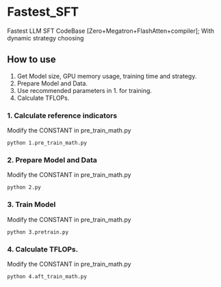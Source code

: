 # Fastest_SFT
Fastest LLM SFT CodeBase [Zero+Megatron+FlashAtten+compiler]; With dynamic strategy choosing

## How to use
1. Get Model size, GPU memory usage, training time and strategy.
2. Prepare Model and Data.
3. Use recommended parameters in 1. for training.
4. Calculate TFLOPs.

### 1. Calculate reference indicators
Modify the CONSTANT in pre_train_math.py
```
python 1.pre_train_math.py
```

### 2. Prepare Model and Data
Modify the CONSTANT in pre_train_math.py
```
python 2.py
```

### 3. Train Model
Modify the CONSTANT in pre_train_math.py
```
python 3.pretrain.py
```

### 4. Calculate TFLOPs.
Modify the CONSTANT in pre_train_math.py
```
python 4.aft_train_math.py
```